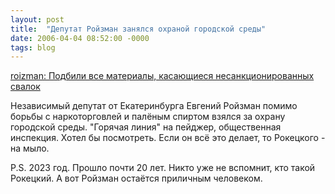 ```yaml
---
layout: post
title:  "Депутат Ройзман занялся охраной городской среды"
date: 2006-04-04 08:52:00 -0000
tags: blog 
---
```


<a href="http://roizman.livejournal.com/111855.html">roizman: Подбили все материалы, касающиеся несанкционированных свалок</a>

Независимый депутат от Екатеринбурга Евгений Ройзман помимо борьбы с наркоторговлей и палёным спиртом взялся за охрану городской среды. "Горячая линия" на пейджер, общественная инспекция. Хотел бы посмотреть. Если он всё это делает, то Рокецкого - на мыло.

P.S. 2023 год. Прошло почти 20 лет. Никто уже не вспомнит, кто такой Рокецкий. А вот Ройзман остаётся приличным человеком.